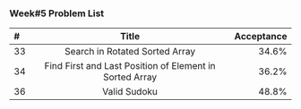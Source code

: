 ###       Week#5 Problem List

| #  | Title  | Acceptance |
| :------------ |:---------------:| -----:|
| 33     |  Search in Rotated Sorted Array     | 	34.6% |
| 34     |  Find First and Last Position of Element in Sorted Array   |   36.2% |
| 36     |  Valid Sudoku        | 48.8%|
